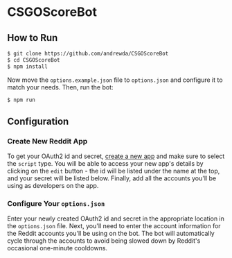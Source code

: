 # CSGOScoreBot

## How to Run
```bash
$ git clone https://github.com/andrewda/CSGOScoreBot
$ cd CSGOScoreBot
$ npm install
```

Now move the `options.example.json` file to `options.json` and configure it to match your needs.
Then, run the bot:

```bash
$ npm run
```

## Configuration

### Create New Reddit App

To get your OAuth2 id and secret, [create a new app](https://www.reddit.com/prefs/apps#create-app-button)
and make sure to select the `script` type. You will be able to access your new app's details by clicking
on the `edit` button - the id will be listed under the name at the top, and your secret will be listed
below. Finally, add all the accounts you'll be using as developers on the app.

### Configure Your `options.json`

Enter your newly created OAuth2 id and secret in the appropriate location in the `options.json` file.
Next, you'll need to enter the account information for the Reddit accounts you'll be using on the bot.
The bot will automatically cycle through the accounts to avoid being slowed down by Reddit's occasional
one-minute cooldowns.
